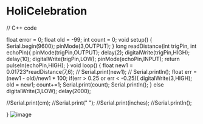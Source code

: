 # HoliCelebration
// C++ code


float error = 0;
float old = -99;
int count = 0;
void setup()
{
  Serial.begin(9600);
  pinMode(3,OUTPUT);
}
long readDistance(int trigPin, int echoPin){
	pinMode(trigPin,OUTPUT);
  	delay(2);
  digitalWrite(trigPin,HIGH);
  delay(10);
  digitalWrite(trigPin,LOW);
  pinMode(echoPin,INPUT);
  return pulseIn(echoPin,HIGH);
}
void loop()
{
	float new1 = 0.01723*readDistance(7,6);
  // Serial.print(new1);
//  Serial.println();
  float err = (new1 - old)/new1 * 100;
  if(err > 0.25 or err < -0.25){
    digitalWrite(3,HIGH);
    old = new1;
    count+=1;
    Serial.print(count);
    Serial.println();
  }
  else digitalWrite(3,LOW);
  delay(2000);
  

 
	
  
    
  //Serial.print(cm);
  //Serial.print("   ");
  //Serial.print(inches);
  //Serial.println();

  	
}
![image](https://user-images.githubusercontent.com/73153061/158345865-0bd69f39-9b86-44be-8dac-05898feb7a1f.png)
